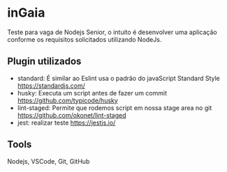 # inGaia
Teste para vaga de Nodejs Senior, o intuito é desenvolver uma aplicação conforme os requisitos
solicitados utilizando NodeJs.

## Plugin utilizados
- standard: É similar ao Eslint usa o padrão do javaScript Standard Style https://standardjs.com/
- husky: Executa um script antes de fazer um commit  https://github.com/typicode/husky
- lint-staged: Permite que rodemos script em nossa stage area no git https://github.com/okonet/lint-staged
- jest: realizar teste https://jestjs.io/

## Tools
Nodejs, VSCode, Git, GitHub
